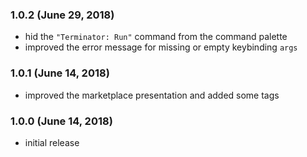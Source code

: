 ### 1.0.2 (June 29, 2018)

- hid the `"Terminator: Run"` command from the command palette
- improved the error message for missing or empty keybinding `args`

### 1.0.1 (June 14, 2018)

- improved the marketplace presentation and added some tags

### 1.0.0 (June 14, 2018)

- initial release
